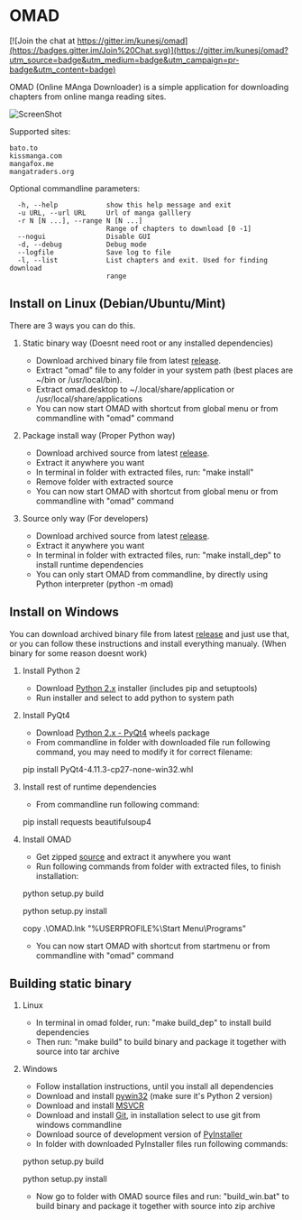 OMAD
====

[![Join the chat at https://gitter.im/kunesj/omad](https://badges.gitter.im/Join%20Chat.svg)](https://gitter.im/kunesj/omad?utm_source=badge&utm_medium=badge&utm_campaign=pr-badge&utm_content=badge)

OMAD (Online MAnga Downloader) is a simple application for downloading chapters from online manga reading sites.

![ScreenShot](https://raw.github.com/kunesj/omad/master/doc/preview.png)

Supported sites:

    bato.to
    kissmanga.com
    mangafox.me
    mangatraders.org

Optional commandline parameters:

      -h, --help            show this help message and exit
      -u URL, --url URL     Url of manga galllery
      -r N [N ...], --range N [N ...]
                            Range of chapters to download [0 -1]
      --nogui               Disable GUI
      -d, --debug           Debug mode
      --logfile             Save log to file
      -l, --list            List chapters and exit. Used for finding download
                            range



Install on Linux (Debian/Ubuntu/Mint)
-------
There are 3 ways you can do this.

1. Static binary way (Doesnt need root or any installed dependencies)
    - Download archived binary file from latest [release](https://github.com/kunesj/omad/releases).
    - Extract "omad" file to any folder in your system path (best places are ~/bin or /usr/local/bin).
    - Extract omad.desktop to ~/.local/share/application or /usr/local/share/applications
    - You can now start OMAD with shortcut from global menu or from commandline with "omad" command

2. Package install way (Proper Python way)
    - Download archived source from latest [release](https://github.com/kunesj/omad/releases).
    - Extract it anywhere you want
    - In terminal in folder with extracted files, run: "make install"
    - Remove folder with extracted source
    - You can now start OMAD with shortcut from global menu or from commandline with "omad" command

3. Source only way (For developers)
    - Download archived source from latest [release](https://github.com/kunesj/omad/releases).
    - Extract it anywhere you want
    - In terminal in folder with extracted files, run: "make install_dep" to install runtime dependencies
    - You can only start OMAD from commandline, by directly using Python interpreter (python -m omad)

Install on Windows
-------  
You can download archived binary file from latest [release](https://github.com/kunesj/omad/releases) and just use that, or you can follow these instructions and install everything manualy. (When binary for some reason doesnt work)

1. Install Python 2
    - Download [Python 2.x](https://www.python.org/downloads/windows/) installer (includes pip and setuptools)
    - Run installer and select to add python to system path

2. Install PyQt4
    - Download [Python 2.x - PyQt4](http://www.lfd.uci.edu/~gohlke/pythonlibs/#pyqt4) wheels package
    - From commandline in folder with downloaded file run following command, you may need to modify it for correct filename: 

    pip install PyQt4-4.11.3-cp27-none-win32.whl

3. Install rest of runtime dependencies
    - From commandline run following command:

    pip install requests beautifulsoup4
    
4. Install OMAD
    - Get zipped [source](https://github.com/kunesj/omad/releases) and extract it anywhere you want
    - Run following commands from folder with extracted files, to finish installation:
    
    python setup.py build

    python setup.py install
    
    copy .\OMAD.lnk "%USERPROFILE%\Start Menu\Programs\"

    - You can now start OMAD with shortcut from startmenu or from commandline with "omad" command


Building static binary
------- 

1. Linux
    - In terminal in omad folder, run: "make build_dep" to install build dependencies
    - Then run: "make build" to build binary and package it together with source into tar archive
    
2. Windows
    - Follow installation instructions, until you install all dependencies
    - Download and install [pywin32](http://sourceforge.net/projects/pywin32) (make sure it's Python 2 version)
    - Download and install [MSVCR](https://www.microsoft.com/en-us/download/details.aspx?id=29)
    - Download and install [Git](https://git-scm.com/downloads), in installation select to use git from windows commandline
    - Download source of development version of [PyInstaller](https://github.com/pyinstaller/pyinstaller)
    - In folder with downloaded PyInstaller files run following commands:

    python setup.py build

    python setup.py install

    - Now go to folder with OMAD source files and run: "build_win.bat" to build binary and package it together with source into zip archive

